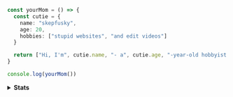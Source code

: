 ```ts
const yourMom = () => {
  const cutie = {
    name: "skepfusky",
    age: 20,
    hobbies: ["stupid websites", "and edit videos"]
  }

  return ["Hi, I'm", cutie.name, "- a", cutie.age, "-year-old hobbyist as a", cutie.hobbies].join(" ") 
}

console.log(yourMom())
```

<details>
<summary>
  <strong>Stats</strong>
</summary>

<a href="https://github.com/anuraghazra/github-readme-stats">
<img width="410" src="https://github-readme-stats.vercel.app/api/top-langs/?username=skepfusky&layout=compact&theme=tokyonight&langs_count=10&hide_border=true&include_all_commits=true&card_width=320&hide=jupyter%20notebook,markdown,svg">
</a>
  
<img align="right" src="https://spotify-recently-played-readme.vercel.app/api?user=jgvyje30t89zw4r2xy66j4u63&count=5">

</details>

